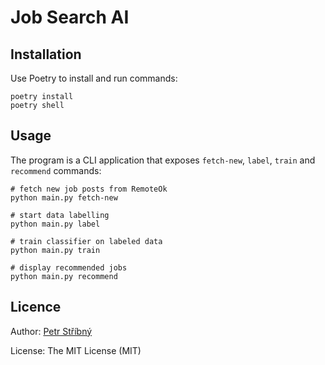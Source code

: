 # Job Search AI

## Installation

Use Poetry to install and run commands:

```
poetry install
poetry shell
```

## Usage

The program is a CLI application that exposes `fetch-new`, `label`, `train` and `recommend` commands:

```
# fetch new job posts from RemoteOk
python main.py fetch-new

# start data labelling
python main.py label

# train classifier on labeled data
python main.py train

# display recommended jobs
python main.py recommend
```

## Licence

Author: [Petr Stříbný](http://stribny.name)

License: The MIT License (MIT)